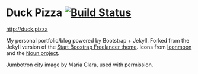 Duck Pizza  [![Build Status](https://travis-ci.org/Chikanz/Duck-Pizza.svg?branch=master)](https://travis-ci.org/Chikanz/Duck-Pizza)
=========================

http://duck.pizza

My personal portfolio/blog powered by Bootstrap + Jekyll. Forked from the Jekyll version of the [Start Boostrap Freelancer theme](https://github.com/jeromelachaud/freelancer-theme). Icons from [Iconmoon](icomoon.io) and the [Noun project](https://thenounproject.com/). 

Jumbotron city image by Maria Clara, used with permission. 
